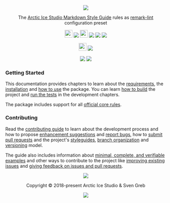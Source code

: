 <p align="center"><img src="https://rawgit.com/arcticicestudio/remark-preset-lint-arcticicestudio/develop/assets/remark-preset-lint-arcticicestudio-banner-typography.svg"/></p>

<p align="center">The <a href="https://arcticicestudio.github.io/styleguide-markdown">Arctic Ice Studio Markdown Style Guide</a> rules as <a href="https://github.com/remarkjs/remark-lint">remark-lint</a> configuration preset</p>

<p align="center"><img src="https://assets-cdn.github.com/favicon.ico" width=24 height=24/> <a href="https://github.com/arcticicestudio/remark-preset-lint-arcticicestudio/releases/latest"><img src="https://img.shields.io/github/release/arcticicestudio/remark-preset-lint-arcticicestudio.svg?style=flat-square"/></a> <img src="https://upload.wikimedia.org/wikipedia/commons/d/db/Npm-logo.svg?sanitize=true" width=24 height=24/> <a href="https://www.npmjs.com/package/remark-preset-lint-arcticicestudio"><img src="https://img.shields.io/npm/v/remark-preset-lint-arcticicestudio.svg?style=flat-square"/></a> <a href="https://www.npmjs.com/package/remark-preset-lint-arcticicestudio"><img src="https://img.shields.io/npm/dt/remark-preset-lint-arcticicestudio.svg?style=flat-square"/></a> <a href="https://www.npmjs.com/package/remark-preset-lint-arcticicestudio"><img src="https://img.shields.io/npm/dm/remark-preset-lint-arcticicestudio.svg?style=flat-square"/></a></p>

<p align="center"><img src="https://circleci.com/favicon.ico" width=24 height=24/> <a href="https://circleci.com/gh/arcticicestudio/remark-preset-lint-arcticicestudio"><img src="https://img.shields.io/circleci/project/github/arcticicestudio/remark-preset-lint-arcticicestudio/develop.svg?style=flat-square"/></a></p>

<p align="center"><a href="https://github.com/arcticicestudio/remark-preset-lint-arcticicestudio/blob/develop/CHANGELOG.md#010"><img src="https://img.shields.io/badge/Changelog-0.3.0-5E81AC.svg?style=flat-square"/></a> <a href="https://github.com/arcticicestudio/styleguide-markdown"><img src="https://img.shields.io/badge/Markdown_Style_Guide-0.3.0-88C0D0.svg?style=flat-square&colorA=2E3440&logo=data%3Aimage%2Fsvg%2Bxml%3Bbase64%2CPHN2ZyB4bWxucz0iaHR0cDovL3d3dy53My5vcmcvMjAwMC9zdmciIHdpZHRoPSIzOSIgaGVpZ2h0PSIzOSIgdmlld0JveD0iMCAwIDM5IDM5Ij48cGF0aCBmaWxsPSJub25lIiBzdHJva2U9IiNEOERFRTkiIHN0cm9rZS13aWR0aD0iMyIgc3Ryb2tlLW1pdGVybGltaXQ9IjEwIiBkPSJNMS41IDEuNWgzNnYzNmgtMzZ6Ii8%2BPHBhdGggZmlsbD0iI0Q4REVFOSIgZD0iTTIwLjY4MyAyNS42NTVsNS44NzItMTMuNDhoLjU2Nmw1Ljg3MyAxMy40OGgtMS45OTZsLTQuMTU5LTEwLjA1Ni00LjE2MSAxMC4wNTZoLTEuOTk1em0tMi42OTYgMGwtMTMuNDgtNS44NzJ2LS41NjZsMTMuNDgtNS44NzJ2MS45OTVMNy45MzEgMTkuNWwxMC4wNTYgNC4xNnoiLz48L3N2Zz4%3D"/></a></p>

### Getting Started

This documentation provides chapters to learn about the [requirements][getting-started-requirements], the [installation][getting-started-installation] and [how to use][getting-started-usage] the package. You can learn [how to build][dev-building] the project and [run the tests][dev-testing] in the development chapters.

The package includes support for all [official core rules][remark-lint-gh-doc-rules].

### Contributing

Read the [contributing guide][dev-contributing] to learn about the development process and how to propose [enhancement suggestions][dev-contributing-enhancements] and [report bugs][dev-contributing-bug-reports], how to [submit pull requests][dev-contributing-pr] and the project's [styleguides][dev-contributing-styleguides], [branch organization][dev-contributing-branch-org] and [versioning][dev-contributing-versioning] model.

The guide also includes information about [minimal, complete, and verifiable examples][dev-contributing-mcve] and other ways to contribute to the project like [improving existing issues][dev-contributing-other-improve-issues] and [giving feedback on issues and pull requests][dev-contributing-other-feedback].

<p align="center"><img src="https://cdn.rawgit.com/arcticicestudio/nord/develop/assets/banner-footer-mountains.svg" /></p>

<p align="center">Copyright &copy; 2018-present Arctic Ice Studio & Sven Greb</p>

<p align="center"><a href="https://github.com/arcticicestudio/remark-preset-lint-arcticicestudio/blob/develop/LICENSE.md"><img src="https://img.shields.io/badge/License-MIT-5E81AC.svg?style=flat-square"/></a></p>

[dev-building]: development/building.md
[dev-contributing]: development/contributing.md
[dev-contributing-branch-org]: development/contributing.md#branch-organization
[dev-contributing-bug-reports]: development/contributing.md#bug-reports
[dev-contributing-enhancements]: development/contributing.md#enhancement-suggestions
[dev-contributing-mcve]: development/contributing.md#mcve
[dev-contributing-other-feedback]: development/contributing.md#give-feedback-on-issues-and-pull-requests
[dev-contributing-other-improve-issues]: development/contributing.md#improve-issues
[dev-contributing-pr]: development/contributing.md#pull-requests
[dev-contributing-styleguides]: development/contributing.md#styleguides
[dev-contributing-versioning]: development/contributing.md#versioning
[dev-testing]: development/testing.md
[getting-started-installation]: getting-started/installation.md
[getting-started-requirements]: getting-started/requirements.md
[getting-started-usage]: getting-started/usage.md

[remark-lint-gh-doc-rules]: https://github.com/remarkjs/remark-lint/blob/master/doc/rules.md#list-of-rules
